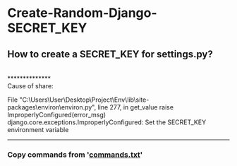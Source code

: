 # Create-Random-Django-SECRET_KEY
<h2>How to create a SECRET_KEY for settings.py?</h2><br>
**************
<br>
Cause of share: 

File "C:\Users\User\Desktop\Project\Env\lib\site-packages\environ\environ.py", line 277, in get_value
    raise ImproperlyConfigured(error_msg)
django.core.exceptions.ImproperlyConfigured: Set the SECRET_KEY environment variable
<hr>
<h3>Copy commands from '<a href="https://github.com/enesislam/Create-Random-Django-SECRET_KEY/blob/main/commands.txt" >commands.txt</a>'</h3>
